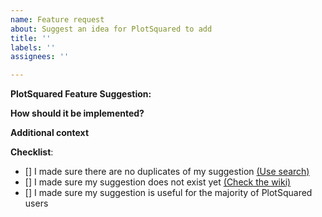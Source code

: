 ```yaml
---
name: Feature request
about: Suggest an idea for PlotSquared to add
title: ''
labels: ''
assignees: ''

---
```


**PlotSquared Feature Suggestion:**
<!-- Please be as specific as possible -->

**How should it be implemented?**
<!-- Please describe as detailed as possible how you would like to see your suggested changes implemented. How should it work, what should it do, etc... -->

**Additional context**
<!-- Add any other context or screenshots about the feature request here. -->

**Checklist**:
<!--- Make sure you've completed the following steps (put an "X" between of brackets): -->
- [] I made sure there are no duplicates of my suggestion [(Use search)](https://github.com/IntellectualSites/PlotSquaredSuggestions/issues?utf8=%E2%9C%93&q=is%3Aissue+is%3Aopen+)
- [] I made sure my suggestion does not exist yet [(Check the wiki)](https://wiki.intellectualsites.com/plotsquared/home)
- [] I made sure my suggestion is useful for the majority of PlotSquared users
